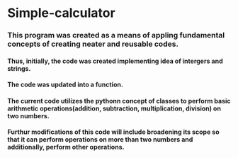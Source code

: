 # Simple-calculator
### This program was created as a means of appling fundamental concepts of creating neater and reusable codes.
#### Thus, initially, the code was created implementing idea of intergers and strings.
#### The code was updated into a function.
#### The current code utilizes the pythonn concept of classes to perform basic arithmetic operations(addition, subtraction, multiplication, division) on two numbers.
#### Furthur modifications of this code will include broadening its scope so that it can perform operations on more than two numbers and additionally, perform other operations.
